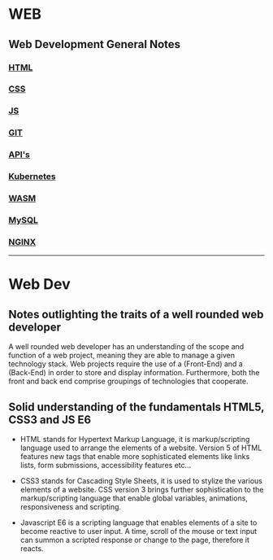 # WEB
## Web Development General Notes

### [HTML](HTML.md)
### [CSS](CSS.md)
### [JS](JS.md)
### [GIT](GIT.md)
### [API's](webAPI.md)
### [Kubernetes](K8s.md)
### [WASM](WASM.md)
### [MySQL](MySQL.md)
### [NGINX](NGINX.md)
---

# Web Dev

## Notes outlighting the traits of a well rounded web developer 

A well rounded web developer has an understanding of the scope and function of a web project, meaning they are able to manage a given technology stack. Web projects require the use of a (Front-End) and a (Back-End) in order to store and display information. Furthermore, both the front and back end comprise groupings of technologies that cooperate. 

## Solid understanding of the fundamentals HTML5, CSS3 and JS E6

* HTML stands for Hypertext Markup Language, it is markup/scripting language used to arrange the elements of a website. Version 5 of HTML features new tags that enable more sophisticated elements like links lists, form submissions, accessibility features etc...

* CSS3 stands for Cascading Style Sheets, it is used to stylize the various elements of a website. CSS version 3 brings further sophistication to the markup/scripting language that enable global variables, animations, responsiveness and scripting.

* Javascript E6 is a scripting language that enables elements of a site to become reactive to user input. A time, scroll of the mouse or text input can summon a scripted response or change to the page, therefore it reacts.

